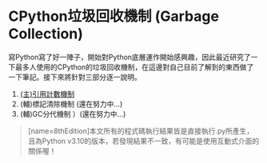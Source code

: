 # CPython垃圾回收機制 (Garbage Collection)
寫Python寫了好一陣子，開始對Python底層運作開始感興趣，因此最近研究了一下最多人使用的CPython的垃圾回收機制，在這邊對自己目前了解到的東西做了一下筆記。接下來將針對三部分逐一說明。

1. [(主)引用計數機制](https://hackmd.io/@8thEdition/python_garbage_collection_reference_counting)
2. (輔)標記清除機制 (還在努力中...)
3. (輔)GC分代機制 ）(還在努力中...)


> [name=8thEdition]本文所有的程式碼執行結果皆是直接執行.py所產生，且為Python v3.10的版本，若發現結果不一致，有可能是使用互動式介面的關係喔！
